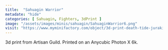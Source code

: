 ```yaml
---
title:  "Sahuagin Warrior"
metadate: "hide"
categories: [ Sahuagin, Fighters, 3dPrint ]
image: "/assets/images/minis/sahuagin/SahuaginWarrior6.png"
visit: "https://www.myminifactory.com/object/3d-print-death-tide-jurakins-presupported-122025"
---
```

3d print from Artisan Guild. 
Printed on an Anycubic Photon X 6k.